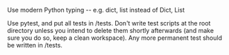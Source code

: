 Use modern Python typing -- e.g. dict, list instead of Dict, List

Use pytest, and put all tests in /tests. Don't write test scripts at the root directory unless you intend to delete them shortly afterwards (and make sure you do so, keep a clean workspace). Any more permanent test should be written in /tests. 